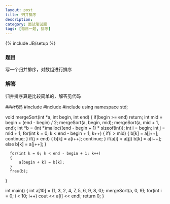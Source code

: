 ```yaml
---
layout: post
title: 归并排序
description: 
category: 面试笔试题
tags: [每日一题, 排序]
---
```

{% include JB/setup %}

### 题目
写一个归并排序，对数组进行排序

### 解答
归并排序算是比较简单的，解答见代码

###代码
  #include <iostream>
  #include <cstdlib>
  #include <string>
  using namespace std;

  void mergeSort(int *a, int begin, int end)
  {
    if(begin >= end)
		  return;
	  int mid = begin + (end - begin) / 2;
	  mergeSort(a, begin, mid);
	  mergeSort(a, mid + 1, end);
	  int *b = (int *)malloc((end - begin + 1) * sizeof(int));
	  int i = begin;
	  int j = mid + 1;
	  for(int k = 0; k < end - begin + 1; k++)
	  {
		  if(i > mid)
		  {
			  b[k] = a[j++];
			  continue;
		  }
		  if(j > end)
		  {
			  b[k] = a[i++];
			  continue;
		  }
		  if(a[i] < a[j])
			  b[k] = a[i++];
		  else
			  b[k] = a[j++]; 
	  }

	  for(int k = 0; k < end - begin + 1; k++)
	  {
		  a[begin + k] = b[k];
	  }
	  free(b);
  }

  int main()
  {
	  int a[10] = {1, 3, 2, 4, 7, 5, 6, 9, 8, 0};
	  mergeSort(a, 0, 9);
	  for(int i = 0; i < 10; i++)
		  cout << a[i] << endl;
	  return 0;
  }
